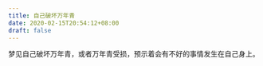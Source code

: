 ```yaml
---
title: 自己破坏万年青
date: 2020-02-15T20:54:12+08:00
draft: false
---
```


梦见自己破坏万年青，或者万年青受损，预示着会有不好的事情发生在自己身上。<br>

